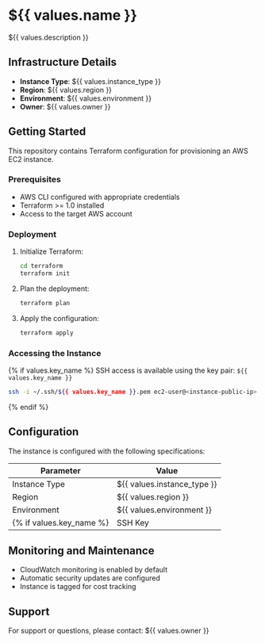 # ${{ values.name }}

${{ values.description }}

## Infrastructure Details

- **Instance Type**: ${{ values.instance_type }}
- **Region**: ${{ values.region }}
- **Environment**: ${{ values.environment }}
- **Owner**: ${{ values.owner }}

## Getting Started

This repository contains Terraform configuration for provisioning an AWS EC2 instance.

### Prerequisites

- AWS CLI configured with appropriate credentials
- Terraform >= 1.0 installed
- Access to the target AWS account

### Deployment

1. Initialize Terraform:
   ```bash
   cd terraform
   terraform init
   ```

2. Plan the deployment:
   ```bash
   terraform plan
   ```

3. Apply the configuration:
   ```bash
   terraform apply
   ```

### Accessing the Instance

{% if values.key_name %}
SSH access is available using the key pair: `${{ values.key_name }}`

```bash
ssh -i ~/.ssh/${{ values.key_name }}.pem ec2-user@<instance-public-ip>
```
{% endif %}

## Configuration

The instance is configured with the following specifications:

| Parameter | Value |
|-----------|-------|
| Instance Type | ${{ values.instance_type }} |
| Region | ${{ values.region }} |
| Environment | ${{ values.environment }} |
{% if values.key_name %}| SSH Key | ${{ values.key_name }} |{% endif %}

## Monitoring and Maintenance

- CloudWatch monitoring is enabled by default
- Automatic security updates are configured
- Instance is tagged for cost tracking

## Support

For support or questions, please contact: ${{ values.owner }}